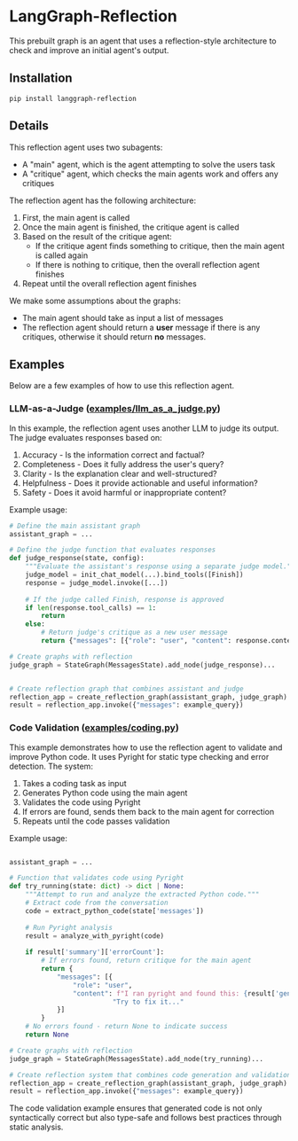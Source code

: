 # LangGraph-Reflection

This prebuilt graph is an agent that uses a reflection-style architecture to check and improve an initial agent's output.

## Installation

```
pip install langgraph-reflection
```

## Details

This reflection agent uses two subagents:
- A "main" agent, which is the agent attempting to solve the users task
- A "critique" agent, which checks the main agents work and offers any critiques

The reflection agent has the following architecture:

1. First, the main agent is called
2. Once the main agent is finished, the critique agent is called
3. Based on the result of the critique agent:
   - If the critique agent finds something to critique, then the main agent is called again
   - If there is nothing to critique, then the overall reflection agent finishes
4. Repeat until the overall reflection agent finishes


We make some assumptions about the graphs:
- The main agent should take as input a list of messages
- The reflection agent should return a **user** message if there is any critiques, otherwise it should return **no** messages.

## Examples

Below are a few examples of how to use this reflection agent.

### LLM-as-a-Judge ([examples/llm_as_a_judge.py](examples/llm_as_a_judge.py))

In this example, the reflection agent uses another LLM to judge its output. The judge evaluates responses based on:
1. Accuracy - Is the information correct and factual?
2. Completeness - Does it fully address the user's query?
3. Clarity - Is the explanation clear and well-structured?
4. Helpfulness - Does it provide actionable and useful information?
5. Safety - Does it avoid harmful or inappropriate content?

Example usage:
```python
# Define the main assistant graph
assistant_graph = ...

# Define the judge function that evaluates responses
def judge_response(state, config):
    """Evaluate the assistant's response using a separate judge model."""
    judge_model = init_chat_model(...).bind_tools([Finish])
    response = judge_model.invoke([...])
    
    # If the judge called Finish, response is approved
    if len(response.tool_calls) == 1:
        return
    else:
        # Return judge's critique as a new user message
        return {"messages": [{"role": "user", "content": response.content}]}

# Create graphs with reflection
judge_graph = StateGraph(MessagesState).add_node(judge_response)...


# Create reflection graph that combines assistant and judge
reflection_app = create_reflection_graph(assistant_graph, judge_graph)
result = reflection_app.invoke({"messages": example_query})
```

### Code Validation ([examples/coding.py](examples/coding.py))

This example demonstrates how to use the reflection agent to validate and improve Python code. It uses Pyright for static type checking and error detection. The system:

1. Takes a coding task as input
2. Generates Python code using the main agent
3. Validates the code using Pyright
4. If errors are found, sends them back to the main agent for correction
5. Repeats until the code passes validation

Example usage:
```python

assistant_graph = ...

# Function that validates code using Pyright
def try_running(state: dict) -> dict | None:
    """Attempt to run and analyze the extracted Python code."""
    # Extract code from the conversation
    code = extract_python_code(state['messages'])
    
    # Run Pyright analysis
    result = analyze_with_pyright(code)
    
    if result['summary']['errorCount']:
        # If errors found, return critique for the main agent
        return {
            "messages": [{
                "role": "user",
                "content": f"I ran pyright and found this: {result['generalDiagnostics']}\n\n"
                          "Try to fix it..."
            }]
        }
    # No errors found - return None to indicate success
    return None

# Create graphs with reflection
judge_graph = StateGraph(MessagesState).add_node(try_running)...

# Create reflection system that combines code generation and validation
reflection_app = create_reflection_graph(assistant_graph, judge_graph)
result = reflection_app.invoke({"messages": example_query})
```

The code validation example ensures that generated code is not only syntactically correct but also type-safe and follows best practices through static analysis.


